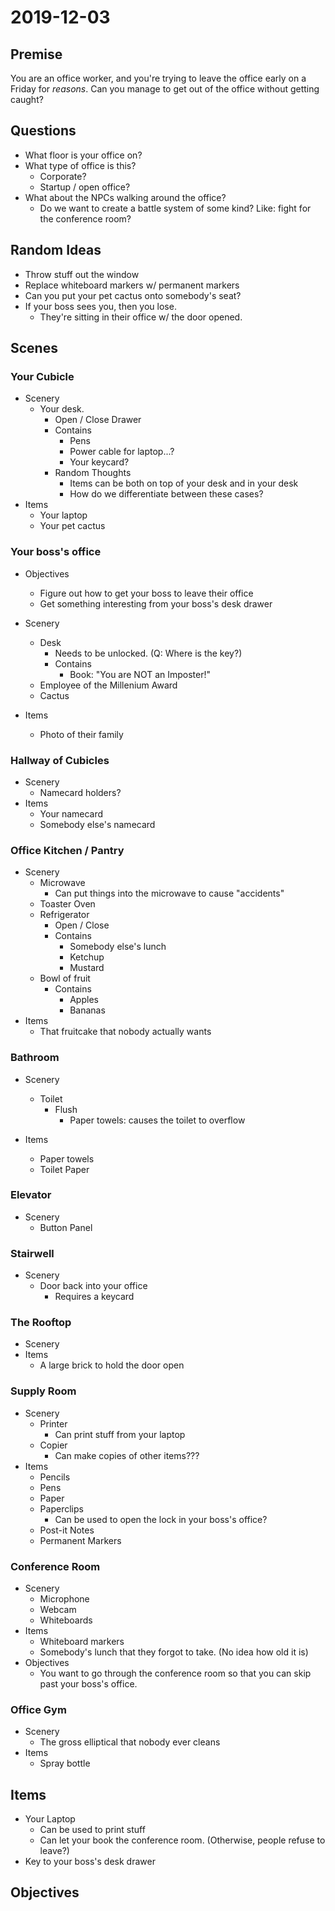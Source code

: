 # 2019-12-03 #

## Premise ##

You are an office worker, and you're trying to leave the office early on a Friday for _reasons_.  Can you manage to get out of the office without getting caught?

## Questions ##

* What floor is your office on?
* What type of office is this?
  * Corporate?
  * Startup / open office?
* What about the NPCs walking around the office?
  * Do we want to create a battle system of some kind?  Like: fight for the conference room?

## Random Ideas ##

* Throw stuff out the window
* Replace whiteboard markers w/ permanent markers
* Can you put your pet cactus onto somebody's seat?
* If your boss sees you, then you lose.
  * They're sitting in their office w/ the door opened.

## Scenes ##

### Your Cubicle ###

* Scenery
  * Your desk.
    * Open / Close Drawer
    * Contains
      * Pens
      * Power cable for laptop...?
      * Your keycard?
    * Random Thoughts
      * Items can be both on top of your desk and in your desk
      * How do we differentiate between these cases?
* Items
  * Your laptop
  * Your pet cactus

### Your boss's office ###

* Objectives
  * Figure out how to get your boss to leave their office
  * Get something interesting from your boss's desk drawer
* Scenery
  * Desk
    * Needs to be unlocked. (Q: Where is the key?)
    * Contains
      * Book: "You are NOT an Imposter!"
  * Employee of the Millenium Award
  * Cactus

* Items
  * Photo of their family

### Hallway of Cubicles ###

* Scenery
  * Namecard holders?
* Items
  * Your namecard
  * Somebody else's namecard


### Office Kitchen / Pantry ###

* Scenery
  * Microwave
    * Can put things into the microwave to cause "accidents"
  * Toaster Oven
  * Refrigerator
    * Open / Close
    * Contains
      * Somebody else's lunch
      * Ketchup
      * Mustard
  * Bowl of fruit
    * Contains
      * Apples
      * Bananas
* Items
  * That fruitcake that nobody actually wants

### Bathroom ###

* Scenery
  * Toilet
    * Flush
      * Paper towels: causes the toilet to overflow

* Items
  * Paper towels
  * Toilet Paper


### Elevator ###

* Scenery
  * Button Panel


### Stairwell ###

* Scenery
  * Door back into your office
    * Requires a keycard

### The Rooftop ###

* Scenery
* Items
  * A large brick to hold the door open


### Supply Room ###
* Scenery
  * Printer
    * Can print stuff from your laptop
  * Copier
    * Can make copies of other items???
* Items
  * Pencils
  * Pens
  * Paper
  * Paperclips
    * Can be used to open the lock in your boss's office?
  * Post-it Notes
  * Permanent Markers


### Conference Room ###

* Scenery
  * Microphone
  * Webcam
  * Whiteboards
* Items
  * Whiteboard markers
  * Somebody's lunch that they forgot to take.  (No idea how old it is)
* Objectives
  * You want to go through the conference room so that you can skip past your boss's office.


### Office Gym ###

* Scenery
  * The gross elliptical that nobody ever cleans
* Items
  * Spray bottle

## Items ##

* Your Laptop
  * Can be used to print stuff
  * Can let your book the conference room.  (Otherwise, people refuse to leave?)
* Key to your boss's desk drawer


## Objectives ##


